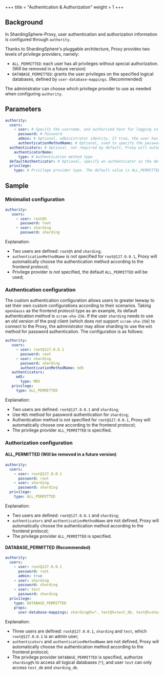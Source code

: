 +++
title = "Authentication & Authorization"
weight = 1
+++

## Background

In ShardingSphere-Proxy, user authentication and authorization information is configured through `authority`.

Thanks to ShardingSphere's pluggable architecture, Proxy provides two levels of privilege providers, namely: 

- `ALL_PERMITTED`: each user has all privileges without special authorization. (Will be removed in a future version)
- `DATABASE_PERMITTED`: grants the user privileges on the specified logical databases, defined by `user-database-mappings`. (Recommended)

The administrator can choose which privilege provider to use as needed when configuring `authority`. 

## Parameters

```yaml
authority:
  users:
    - user: # Specify the username, and authorized host for logging in to the compute node. Format: <username>@<hostname>. When the hostname is % or an empty string, it indicates that the authorized host is not limited, username and hostname are case-insensitive
      password: # Password
      admin: # Optional, administrator identity. If true, the user has the highest authority. The default value is false
      authenticationMethodName: # Optional, used to specify the password authentication method for the user
  authenticators: # Optional, not required by default, Proxy will automatically choose the authentication method according to the frontend protocol type
    authenticatorName:
      type: # Authentication method type
  defaultAuthenticator: # Optional, specify an authenticator as the default password authentication method
  privilege:
    type: # Privilege provider type. The default value is ALL_PERMITTED
```

## Sample

### Minimalist configuration

```yaml
authority:
   users:
     - user: root@%
       password: root
     - user: sharding
       password: sharding
```

Explanation:
- Two users are defined: `root@%` and `sharding`;
- `authenticationMethodName` is not specified for `root@127.0.0.1`, Proxy will automatically choose the authentication method according to the frontend protocol;
- Privilege provider is not specified, the default `ALL_PERMITTED` will be used;

### Authentication configuration

The custom authentication configuration allows users to greater leeway to set their own custom configurations according to their scenarios. 
Taking `openGauss` as the frontend protocol type as an example, its default authentication method is `scram-sha-256`.
If the user `sharding` needs to use an old version of the psql client (which does not support `scram-sha-256`) to connect to the Proxy, the administrator may allow sharding to use the `md5` method for password authentication.
The configuration is as follows:

```yaml
authority:
   users:
     - user: root@127.0.0.1
       password: root
     - user: sharding
       password: sharding
       authenticationMethodName: md5
   authenticators:
     md5:
       type: MD5
   privilege:
     type: ALL_PERMITTED
```

Explanation:
- Two users are defined: `root@127.0.0.1` and `sharding`;
- Use `MD5` method for password authentication for `sharding`;
- Authentication method is not specified for `root@127.0.0.1`, Proxy will automatically choose one according to the frontend protocol;
- The privilege provider `ALL_PERMITTED` is specified.

### Authorization configuration

#### ALL_PERMITTED (Will be removed in a future version)

```yaml
authority:
  users:
    - user: root@127.0.0.1
      password: root
    - user: sharding
      password: sharding
  privilege:
    type: ALL_PERMITTED
```

Explanation:
- Two users are defined: `root@127.0.0.1` and `sharding`;
- `authenticators` and `authenticationMethodName` are not defined, Proxy will automatically choose the authentication method according to the frontend protocol;
- The privilege provider `ALL_PERMITTED` is specified.

#### DATABASE_PERMITTED (Recommended)

```yaml
authority:
  users:
    - user: root@127.0.0.1
      password: root
      admin: true
    - user: sharding
      password: sharding
    - user: test
      password: sharding
  privilege:
    type: DATABASE_PERMITTED
    props:
      user-database-mappings: sharding@%=*, test@%=test_db, test@%=sharding_db
```

Explanation:
- Three users are defined: `root@127.0.0.1`, `sharding` and `test`, which `root@127.0.0.1` is an admin user;
- `authenticators` and `authenticationMethodName` are not defined, Proxy will automatically choose the authentication method according to the frontend protocol;
- The privilege provider `DATABASE_PERMITTED` is specified, authorize `sharding@%` to access all logical databases (`*`), and user `test` can only access `test_db` and `sharding_db`.
